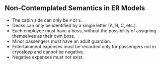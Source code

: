 ## Non-Contemplated Semantics in ER Models

- The cabin side can only be `P` or `S`.
- Decks can only be identified by a single letter (A, B, C, etc.).
- Each employee must have a boss, without the possibility of assigning themselves as their own boss.
- Minor passengers must have an adult guardian.
- Entertainment expenses must be recorded only for passengers not in cryosleep and cannot be negative.
- Negative expenses must not exist.
